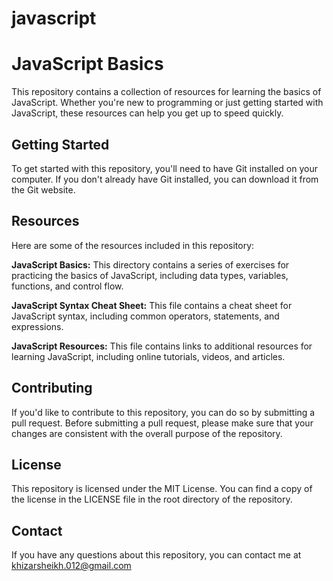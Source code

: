 # javascript
# JavaScript Basics
This repository contains a collection of resources for learning the basics of JavaScript. Whether you're new to programming or just getting started with JavaScript, these resources can help you get up to speed quickly.

## Getting Started
To get started with this repository, you'll need to have Git installed on your computer. If you don't already have Git installed, you can download it from the Git website.


## Resources
Here are some of the resources included in this repository:

__JavaScript Basics:__ This directory contains a series of exercises for practicing the basics of JavaScript, including data types, variables, functions, and control flow.

__JavaScript Syntax Cheat Sheet:__ This file contains a cheat sheet for JavaScript syntax, including common operators, statements, and expressions.

__JavaScript Resources:__ This file contains links to additional resources for learning JavaScript, including online tutorials, videos, and articles.

## Contributing
If you'd like to contribute to this repository, you can do so by submitting a pull request. Before submitting a pull request, please make sure that your changes are consistent with the overall purpose of the repository.

## License
This repository is licensed under the MIT License. You can find a copy of the license in the LICENSE file in the root directory of the repository.

## Contact
If you have any questions about this repository, you can contact me at khizarsheikh.012@gmail.com

